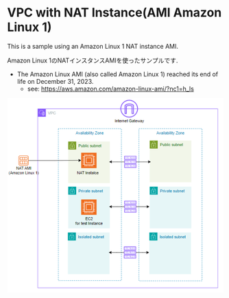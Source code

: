 # VPC with NAT Instance(AMI Amazon Linux 1)

This is a sample using an Amazon Linux 1 NAT instance AMI.

Amazon Linux 1のNATインスタンスAMIを使ったサンプルです.

- The Amazon Linux AMI (also called Amazon Linux 1) reached its end of life on December 31, 2023.
  - see: https://aws.amazon.com/amazon-linux-ami/?nc1=h_ls

![vpc-with-nat-ami-al1-overview](overview.png)
